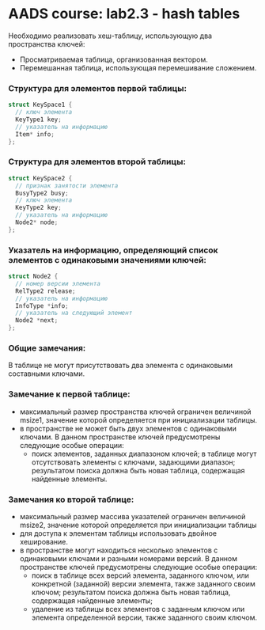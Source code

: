# AADS course: lab2.3 - hash tables

Необходимо реализовать хеш-таблицу, использующую два пространства ключей:
+ Просматриваемая таблица, организованная вектором.
+ Перемешанная таблица, использующая перемешивание сложением.

### Структура для элементов первой таблицы:

``` C
struct KeySpace1 {
  // ключ элемента
  KeyType1 key;
  // указатель на информацию
  Item* info;
};
```

### Структура для элементов второй таблицы:
 
``` C
struct KeySpace2 {
  // признак занятости элемента
  BusyType2 busy;
  // ключ элемента
  KeyType2 key;
  // указатель на информацию
  Node2* node;
};
```

### Указатель на информацию, определяющий список элементов с одинаковыми значениями ключей:
``` C
struct Node2 {
  // номер версии элемента
  RelType2 release;
  // указатель на информацию
  InfoType *info;
  // указатель на следующий элемент
  Node2 *next;
};
```

### Общие замечания:
В таблице не могут присутствовать два элемента с одинаковыми составными ключами.

### Замечание к первой таблице:
+ максимальный размер пространства ключей ограничен величиной msize1, значение которой
определяется при инициализации таблицы.
+ в пространстве не может быть двух элементов с одинаковыми ключами.
В данном пространстве ключей предусмотрены следующие особые операции:
  + поиск элементов, заданных диапазоном ключей; в таблице могут отсутствовать элементы с
ключами, задающими диапазон; результатом поиска должна быть новая таблица, содержащая
найденные элементы.

### Замечания ко второй таблице:
+ максимальный размер массива указателей ограничен величиной msize2, значение которой определяется при инициализации таблицы
+ для доступа к элементам таблицы использовать двойное хеширование.
+ в пространстве могут находиться несколько элементов с одинаковыми ключами и разными номерами версий. В данном пространстве ключей предусмотрены следующие особые операции:
  + поиск в таблице всех версий элемента, заданного ключом, или конкретной (заданной) версии
элемента, также заданного своим ключом; результатом поиска должна быть новая таблица, содержащая найденные элементы;
  + удаление из таблицы всех элементов с заданным ключом или элемента определенной версии,
также заданного своим ключом.
